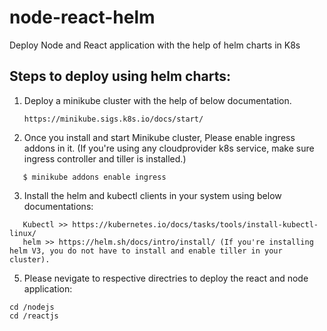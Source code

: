 # node-react-helm
Deploy Node and React application with the help of helm charts in K8s

## Steps to deploy using helm charts:

1. Deploy a minikube cluster with the help of below documentation.
   ```
   https://minikube.sigs.k8s.io/docs/start/
   ```
2. Once you install and start Minikube cluster, Please enable ingress addons in it. (If you're using any cloudprovider k8s service, make sure ingress controller and tiller is installed.)
```
   $ minikube addons enable ingress
```
3. Install the helm and kubectl clients in your system using below documentations:
```   
   Kubectl >> https://kubernetes.io/docs/tasks/tools/install-kubectl-linux/
   helm >> https://helm.sh/docs/intro/install/ (If you're installing helm V3, you do not have to install and enable tiller in your cluster).
```

5. Please nevigate to respective directries to deploy the react and node application:

```
cd /nodejs
cd /reactjs

```

